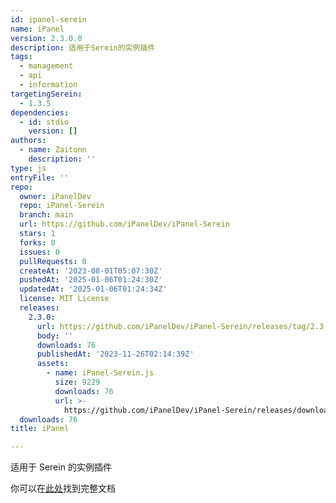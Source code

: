 ```yaml
---
id: ipanel-serein
name: iPanel
version: 2.3.0.0
description: 适用于Serein的实例插件
tags:
  - management
  - api
  - information
targetingSerein:
  - 1.3.5
dependencies:
  - id: stdio
    version: []
authors:
  - name: Zaitonn
    description: ''
type: js
entryFile: ''
repo:
  owner: iPanelDev
  repo: iPanel-Serein
  branch: main
  url: https://github.com/iPanelDev/iPanel-Serein
  stars: 1
  forks: 0
  issues: 0
  pullRequests: 0
  createAt: '2023-08-01T05:07:30Z'
  pushedAt: '2025-01-06T01:24:30Z'
  updatedAt: '2025-01-06T01:24:34Z'
  license: MIT License
  releases:
    2.3.0:
      url: https://github.com/iPanelDev/iPanel-Serein/releases/tag/2.3.0
      body: ''
      downloads: 76
      publishedAt: '2023-11-26T02:14:39Z'
      assets:
        - name: iPanel-Serein.js
          size: 9229
          downloads: 76
          url: >-
            https://github.com/iPanelDev/iPanel-Serein/releases/download/2.3.0/iPanel-Serein.js
  downloads: 76
title: iPanel

---
```




适用于 Serein 的实例插件

你可以在[此处](https://ipaneldev.github.io/docs/guide/composition/instance/Serein/)找到完整文档
